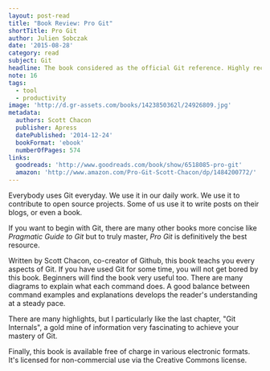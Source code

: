```yaml
---
layout: post-read
title: "Book Review: Pro Git"
shortTitle: Pro Git
author: Julien Sobczak
date: '2015-08-28'
category: read
subject: Git
headline: The book considered as the official Git reference. Highly recommended.
note: 16
tags:
  - tool
  - productivity
image: 'http://d.gr-assets.com/books/1423850362l/24926809.jpg'
metadata:
  authors: Scott Chacon
  publisher: Apress
  datePublished: '2014-12-24'
  bookFormat: 'ebook'
  numberOfPages: 574
links:
  goodreads: 'http://www.goodreads.com/book/show/6518085-pro-git'
  amazon: 'http://www.amazon.com/Pro-Git-Scott-Chacon/dp/1484200772/'
---
```


Everybody uses Git everyday. We use it in our daily work. We use it to contribute to open source projects. Some of us use it to write posts on their blogs, or even a book.

If you want to begin with Git, there are many other books more concise like *Pragmatic Guide to Git* but to truly master, *Pro Git* is definitively the best resource.

Written by Scott Chacon, co-creator of Github, this book teachs you every aspects of Git. If you have used Git for some time, you will not get bored by this book. Beginners will find the book very useful too. There are many diagrams to explain what each command does. A good balance between command examples and explanations develops the reader's understanding at a steady pace.

There are many highlights, but I particularly like the last chapter, "Git Internals", a gold mine of information very fascinating to achieve your mastery of Git.

Finally, this book is available free of charge in various electronic formats. It's licensed for non-commercial use via the Creative Commons license.
